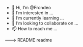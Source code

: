 - 👋 Hi, I’m @Frondeo
- 👀 I’m interested in ...
- 🌱 I’m currently learning ...
- 💞️ I’m looking to collaborate on ...
- 📫 How to reach me ...

<!---
Frondeo/Frondeo is a ✨ special ✨ repository because its `README.md` (this file) appears on your GitHub profile.
You can click the Preview link to take a look at your changes.
--->
---> README readme
